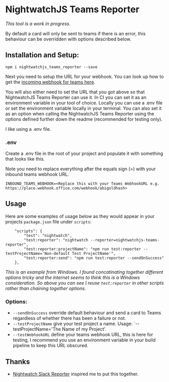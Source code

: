 # NightwatchJS Teams Reporter

_This tool is a work in progress._

By default a card will only be sent to teams if there is an error, this behaviour can be overridden with options described below.

## Installation and Setup:

`npm i nightwatchjs_teams_reporter --save`

Next you need to setup the URL for your webhook. You can look up how to get the [incoming webhook for teams here](https://learn.microsoft.com/en-us/microsoftteams/platform/webhooks-and-connectors/how-to/add-incoming-webhook?tabs=dotnet).

You will also either need to set the URL that you got above so that NightwatchJS Teams Reporter can use it. In CI you can set it as an environment variable in your tool of choice. Locally you can use a .env file or set the environment variable locally in your terminal. You can also set it as an option when calling the NightwatchJS Teams Reporter using the options defined further down the readme (recommended for testing only).

I like using a .env file.

### .env

Create a .env file in the root of your project and populate it with something that looks like this.

Note you need to replace everything after the equals sign (=) with your inbound teams webhook URL.

`INBOUND_TEAMS_WEBHOOK=<Replace this with your Teams WebhookURL e.g. https://place.webhook.office.com/webhook/abigoldhash>`

## Usage

Here are some examples of usage below as they would appear in your projects `package.json` file under `scripts`:

```
	"scripts": {
		"test": "nightwatch",
		"test:reporter": "nightwatch --reporter=nightwatchjs-teams-reporter",
		"test:reporter:projectName": "npm run test:reporter --testProjectName='Non-default Test ProjectName'",
		"test:reporter:send": "npm run test:reporter --sendOnSuccess"
	},
```

_This is an example from Windows. I found concatinating together different options tricky and the internet seems to think this is a Windows consideration. So above you can see I reuse `test:reporter` in other scripts rather than chaining together options._

### Options:

- `--sendOnSuccess` override default behaviour and send a card to Teams regardless of whether there has been a failure or not.
- `--testProjectName` give your test project a name. Usage: `--testProjectName='The Name of my Project'.
- `--testWebhookURL` define your teams webhook URL, this is here for testing, I recommend you use an environment variable in your build pipeline to keep this URL obscured.

## Thanks

- [Nightwatch Slack Reporter](https://github.com/nightwatchjs-community/nightwatch-slack-reporter) inspired me to put this together.
